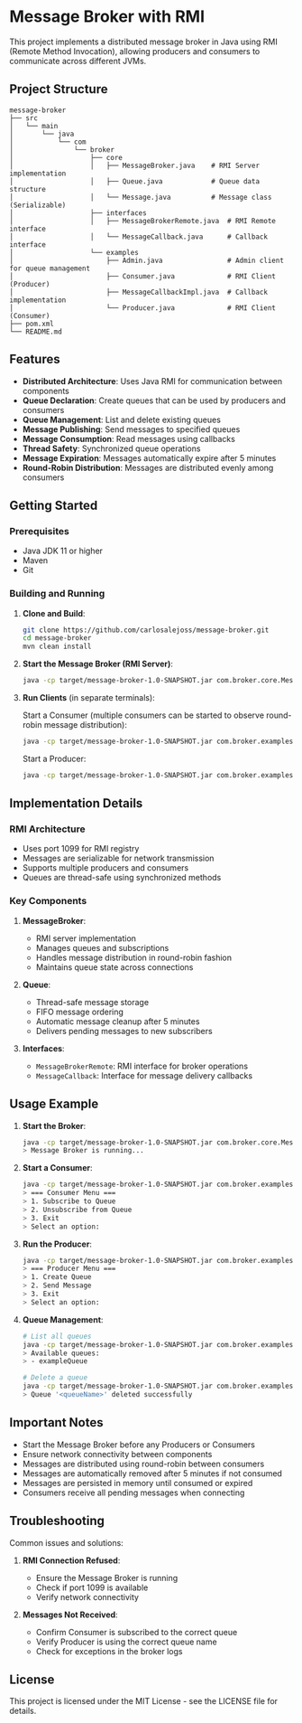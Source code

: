 # Message Broker with RMI

This project implements a distributed message broker in Java using RMI (Remote Method Invocation), allowing producers and consumers to communicate across different JVMs.

## Project Structure

``` plaintext
message-broker
├── src
│   └── main
│       └── java
│           └── com
│               └── broker
│                   ├── core
│                   │   ├── MessageBroker.java    # RMI Server implementation
│                   │   ├── Queue.java            # Queue data structure
│                   │   └── Message.java          # Message class (Serializable)
│                   ├── interfaces
│                   │   ├── MessageBrokerRemote.java  # RMI Remote interface
│                   │   └── MessageCallback.java      # Callback interface
│                   └── examples
│                       ├── Admin.java                # Admin client for queue management
│                       ├── Consumer.java             # RMI Client (Producer)
│                       ├── MessageCallbackImpl.java  # Callback implementation
│                       └── Producer.java             # RMI Client (Consumer)
├── pom.xml
└── README.md
```

## Features

- **Distributed Architecture**: Uses Java RMI for communication between components
- **Queue Declaration**: Create queues that can be used by producers and consumers
- **Queue Management**: List and delete existing queues
- **Message Publishing**: Send messages to specified queues
- **Message Consumption**: Read messages using callbacks
- **Thread Safety**: Synchronized queue operations
- **Message Expiration**: Messages automatically expire after 5 minutes
- **Round-Robin Distribution**: Messages are distributed evenly among consumers

## Getting Started

### Prerequisites

- Java JDK 11 or higher
- Maven
- Git

### Building and Running

1. **Clone and Build**:

   ```bash
   git clone https://github.com/carlosalejoss/message-broker.git
   cd message-broker
   mvn clean install
   ```

2. **Start the Message Broker (RMI Server)**:

   ```bash
   java -cp target/message-broker-1.0-SNAPSHOT.jar com.broker.core.MessageBroker
   ```

3. **Run Clients** (in separate terminals):

   Start a Consumer (multiple consumers can be started to observe round-robin message distribution):

   ```bash
   java -cp target/message-broker-1.0-SNAPSHOT.jar com.broker.examples.Consumer
   ```

   Start a Producer:

   ```bash
   java -cp target/message-broker-1.0-SNAPSHOT.jar com.broker.examples.Producer
   ```

## Implementation Details

### RMI Architecture

- Uses port 1099 for RMI registry
- Messages are serializable for network transmission
- Supports multiple producers and consumers
- Queues are thread-safe using synchronized methods

### Key Components

1. **MessageBroker**:
   - RMI server implementation
   - Manages queues and subscriptions
   - Handles message distribution in round-robin fashion
   - Maintains queue state across connections

2. **Queue**:
   - Thread-safe message storage
   - FIFO message ordering
   - Automatic message cleanup after 5 minutes
   - Delivers pending messages to new subscribers

3. **Interfaces**:
   - `MessageBrokerRemote`: RMI interface for broker operations
   - `MessageCallback`: Interface for message delivery callbacks

## Usage Example

1. **Start the Broker**:

   ```bash
   java -cp target/message-broker-1.0-SNAPSHOT.jar com.broker.core.MessageBroker
   > Message Broker is running...
   ```

2. **Start a Consumer**:

   ```bash
   java -cp target/message-broker-1.0-SNAPSHOT.jar com.broker.examples.Consumer
   > === Consumer Menu ===
   > 1. Subscribe to Queue
   > 2. Unsubscribe from Queue
   > 3. Exit
   > Select an option:
   ```

3. **Run the Producer**:

   ```bash
   java -cp target/message-broker-1.0-SNAPSHOT.jar com.broker.examples.Producer
   > === Producer Menu ===
   > 1. Create Queue
   > 2. Send Message
   > 3. Exit
   > Select an option:
   ```

4. **Queue Management**:

   ```bash
   # List all queues
   java -cp target/message-broker-1.0-SNAPSHOT.jar com.broker.examples.Admin list
   > Available queues:
   > - exampleQueue

   # Delete a queue
   java -cp target/message-broker-1.0-SNAPSHOT.jar com.broker.examples.Admin delete <queueName>
   > Queue '<queueName>' deleted successfully
   ```

## Important Notes

- Start the Message Broker before any Producers or Consumers
- Ensure network connectivity between components
- Messages are distributed using round-robin between consumers
- Messages are automatically removed after 5 minutes if not consumed
- Messages are persisted in memory until consumed or expired
- Consumers receive all pending messages when connecting

## Troubleshooting

Common issues and solutions:

1. **RMI Connection Refused**:
   - Ensure the Message Broker is running
   - Check if port 1099 is available
   - Verify network connectivity

2. **Messages Not Received**:
   - Confirm Consumer is subscribed to the correct queue
   - Verify Producer is using the correct queue name
   - Check for exceptions in the broker logs

## License

This project is licensed under the MIT License - see the LICENSE file for details.
